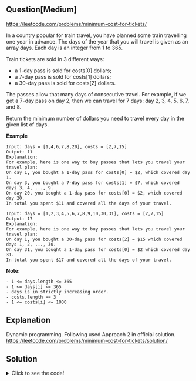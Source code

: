 ## Question[Medium]
https://leetcode.com/problems/minimum-cost-for-tickets/

In a country popular for train travel, you have planned some train travelling one year in advance.  The days of the year that you will travel is given as an array days.  Each day is an integer from 1 to 365.

Train tickets are sold in 3 different ways:

- a 1-day pass is sold for costs[0] dollars;
- a 7-day pass is sold for costs[1] dollars;
- a 30-day pass is sold for costs[2] dollars.

The passes allow that many days of consecutive travel.  For example, if we get a 7-day pass on day 2, then we can travel for 7 days: day 2, 3, 4, 5, 6, 7, and 8.

Return the minimum number of dollars you need to travel every day in the given list of days.

**Example**
```
Input: days = [1,4,6,7,8,20], costs = [2,7,15]
Output: 11
Explanation: 
For example, here is one way to buy passes that lets you travel your travel plan:
On day 1, you bought a 1-day pass for costs[0] = $2, which covered day 1.
On day 3, you bought a 7-day pass for costs[1] = $7, which covered days 3, 4, ..., 9.
On day 20, you bought a 1-day pass for costs[0] = $2, which covered day 20.
In total you spent $11 and covered all the days of your travel.
```
```
Input: days = [1,2,3,4,5,6,7,8,9,10,30,31], costs = [2,7,15]
Output: 17
Explanation: 
For example, here is one way to buy passes that lets you travel your travel plan:
On day 1, you bought a 30-day pass for costs[2] = $15 which covered days 1, 2, ..., 30.
On day 31, you bought a 1-day pass for costs[0] = $2 which covered day 31.
In total you spent $17 and covered all the days of your travel.
```
**Note:**
```
- 1 <= days.length <= 365
- 1 <= days[i] <= 365
- days is in strictly increasing order.
- costs.length == 3
- 1 <= costs[i] <= 1000
```

## Explanation

Dynamic programming. Following used Approach 2 in official solution.
https://leetcode.com/problems/minimum-cost-for-tickets/solution/

## Solution
<details>
  <summary>Click to see the code!</summary>

```javascript
/**
 * @param {number[]} days
 * @param {number[]} costs
 * @return {number}
 */
var mincostTickets = function(days, costs) {
    const memo = [];
    return helper(days, costs, 0, memo);
};

function helper(days, costs, d, memo) {
    // exit condition
    const nextTicketDay = findDay(days, d);
    if (nextTicketDay === days.length) {
       return 0; 
    }
    
    const date = days[nextTicketDay];
    if(memo[date]) return memo[date];

    const resultA = costs[0] + helper(days, costs, date + 1, memo);
    const resultB = costs[1] + helper(days, costs, date + 7, memo);
    const resultC = costs[2] + helper(days, costs, date + 30, memo);
    
    memo[date] =  Math.min(resultA, resultB, resultC);
    return memo[date];
}

// Here I used binary search, however, this is slow. Need to change to other way.
function findDay(days, target) {
    let left = 0, right = days.length -1;
    if (target > days[right]) return days.length;
    if (target === 0) return 0;
    
    while(right > left) {
        if (right - left === 1) {
            return right;
        }
        let mid = Math.floor(left + (right - left)/2);
        if (target > days[mid]) {
            left = mid;
        } else if (target < days[mid]) {
            right = mid;
        } else {
            return mid
        }
    }
    return;
}
```
</details>